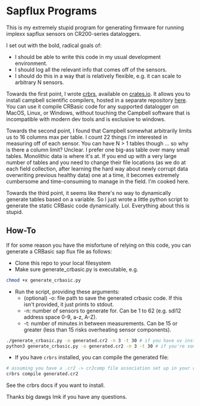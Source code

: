 # Sapflux Programs

This is my extremely stupid program for generating firmware for running implexx sapflux sensors on CR200-series dataloggers.

I set out with the bold, radical goals of:

* I should be able to write this code in my usual development environment.
* I should log all the relevant info that comes off of the sensors.
* I should do this in a way that is relatively flexible, e.g. it can scale to arbitrary N sensors.

Towards the first point, I wrote [crbrs](https://www.github.com/rileyleff.crbrs), available on [crates.io](https://crates.io/crates/crbrs). It allows you to install campbell scientific compilers, hosted in a separate repository [here](https://github.com/RileyLeff/campbell-scientific-compilers). You can use it compile CRBasic code for any supported datalogger on MacOS, Linux, or Windows, without touching the Campbell software that is incompatible with modern dev tools and is exclusive to windows.

Towards the second point, I found that Campbell somewhat arbitrarily limits us to 16 columns max per table. I count 22 things i'm interested in measuring off of each sensor. You can have N > 1 tables though ... so why is there a column limit? Unclear. I prefer one big-ass table over many small tables. Monolithic data is where it's at. If you end up with a very large number of tables and you need to change their file locations (as we do at each field collection, after learning the hard way about newly corrupt data overwriting previous healthy data) one at a time, it becomes extremely cumbersome and time-consuming to manage in the field. I'm cooked here.

Towards the third point, it seems like there's no way to dynamically generate tables based on a variable. So I just wrote a little python script to generate the static CRBasic code dynamically. Lol. Everything about this is stupid.

## How-To

If for some reason you have the misfortune of relying on this code, you can generate a CRBasic sap flux file as follows:

* Clone this repo to your local filesystem
* Make sure generate_crbasic.py is executable, e.g.
  
```bash
chmod +x generate_crbasic.py
```

* Run the script, providing these arguments:
  * (optional) -o: file path to save the generated crbasic code. If this isn't provided, it just prints to stdout.
  * -n: number of sensors to generate for. Can be 1 to 62 (e.g. sdi12 address space 0-9, a-z, A-Z).
  * -t: number of minutes in between measurements. Can be 15 or greater (less than 15 risks overheating sensor components).

```bash
./generate_crbasic.py -o generated.cr2 -n 3 -t 30 # if you have uv installed like a chad
python3 generate_crbasic.py -o generated.cr2 -n 3 -t 30 # if you're some kind of neanderthal
```

* If you have `crbrs` installed, you can compile the generated file:

```bash
# assuming you have a .cr2 -> cr2comp file association set up in your config
crbrs compile generated.cr2
```

See the crbrs docs if you want to install.

Thanks big dawgs lmk if you have any questions.
